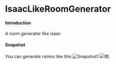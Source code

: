 # IsaacLikeRoomGenerator

#### Introduction
A room generator like isaac

#### Snapshot
You can generate rooms like this 
![](https://gitee.com/zhazhaniu/IsaacLikeRoomGenerator/blob/master/Snapshot/DemoLevel1.png "Snapshot1")
![明](https://gitee.com/zhazhaniu/IsaacLikeRoomGenerator/blob/master/Snapshot/DemoLevel2.png "Snapshot1")
